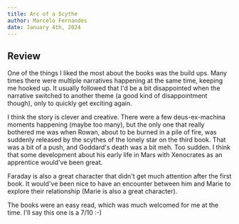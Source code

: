 ```yaml
---
title: Arc of a Scythe
author: Marcelo Fernandes
date: January 4th, 2024
---
```


## Review

One of the things I liked the most about the books was the build ups. Many
times there were multiple narratives happening at the same time, keeping me
hooked up. It usually followed that I'd be a bit disappointed when the
narrative switched to another theme (a good kind of disappointment though),
only to quickly get exciting again.

I think the story is clever and creative. There were a few deus-ex-machina
moments happening (maybe too many), but the only one that really bothered me
was when Rowan, about to be burned in a pile of fire, was suddenly released by
the scythes of the lonely star on the third book. That was a bit of a push, and
Goddard's death was a bit meh. Too sudden. I think that some development about
his early life in Mars with Xenocrates as an apprentice would've been great.

Faraday is also a great character that didn't get much attention after the
first book. It would've been nice to have an encounter between him and Marie to
explore their relationship (Marie is also a great character). 

The books were an easy read, which was much welcomed for me at the time. I'll
say this one is a 7/10 :-)
